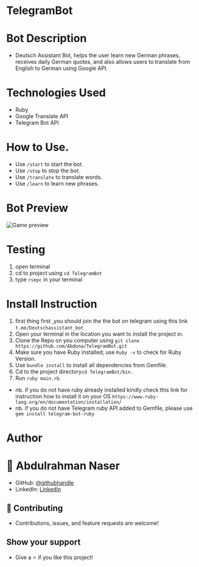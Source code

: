 # TelegramBot

# Bot Description

- Deutsch Assistant Bot, helps the user learn new German phrases, receives daily German quotes, and also allows users to translate from English to German using Google API.

# Technologies Used

- Ruby
- Google Translate API
- Telegram Bot API

# How to Use.
- Use `/start` to start the bot.
- Use `/stop` to stop the bot.
- Use `/translate` to translate words.
- Use `/learn` to learn new phrases.

# Bot Preview
![Game preview](telegrambot.gif)

# Testing
1. open terminal
2. cd to project using `cd TelegramBot`
3. type `rsepc` in your terminal

# Install Instruction
1. first thing first ,you should join the the bot on telegram using this link `t.me/Deutschassistant_bot`
2. Open your terminal in the location you want to install the project in.
3. Clone the Repo on you computer using `git clone https://github.com/Abdona/TelegramBot.git`
4. Make sure you have Ruby installed; use `Ruby -v` to check for Ruby Version.
5. Use `bundle install` to install all dependencies from Gemfile.
5. Cd to the project directory`cd TelegramBot/bin` .
6. Run `ruby main.rb`.
- nb. if you do not have ruby already installed kindly check this link for instruction how to install it on your OS `https://www.ruby-lang.org/en/documentation/installation/`
- nb. if you do not have Telegram ruby API added to Gemfile, please use ` gem install telegram-bot-ruby`
# Author

# 👤 Abdulrahman Naser
- GitHub: [@githubhandle](https://github.com/Abdona)
- LinkedIn: [LinkedIn](https://www.linkedin.com/in/abdulrahman-nasser-2b7173131/)

## 🤝 Contributing

- Contributions, issues, and feature requests are welcome!

## Show your support

- Give a ⭐️ if you like this project!